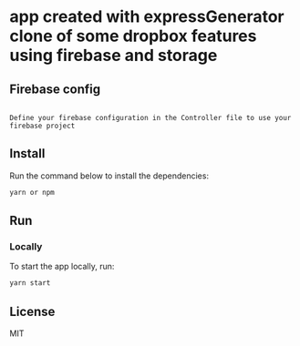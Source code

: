 # app created with expressGenerator clone of some dropbox features using firebase and storage
## Firebase config

```

Define your firebase configuration in the Controller file to use your firebase project

```
## Install

Run the command below to install the dependencies:

```sh
yarn or npm
```


## Run

### Locally

To start the app locally, run:

```sh
yarn start
```

## License

MIT

